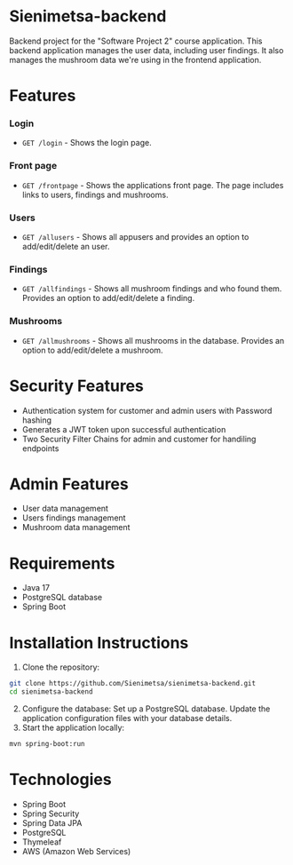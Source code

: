 # Sienimetsa-backend
Backend project for the "Software Project 2" course application. This backend application manages the user data, including user findings. It also manages the mushroom data we're using in the frontend application. 

# Features
### Login
- `GET /login` - Shows the login page.
### Front page
- `GET /frontpage` - Shows the applications front page. The page includes links to users, findings and mushrooms.
### Users
- `GET /allusers` - Shows all appusers and provides an option to add/edit/delete an user.
### Findings
- `GET /allfindings` - Shows all mushroom findings and who found them. Provides an option to add/edit/delete a finding.
### Mushrooms
- `GET /allmushrooms` - Shows all mushrooms in the database. Provides an option to add/edit/delete a mushroom.
  
# Security Features
- Authentication system for customer and admin users with Password hashing 
- Generates a JWT token upon successful authentication
- Two Security Filter Chains for admin and customer for handiling endpoints
  
# Admin Features
- User data management
- Users findings management
- Mushroom data management

# Requirements
- Java 17
- PostgreSQL database
- Spring Boot
  
# Installation Instructions
1. Clone the repository:
```bash
git clone https://github.com/Sienimetsa/sienimetsa-backend.git
cd sienimetsa-backend
```
2. Configure the database:
Set up a PostgreSQL database.
Update the application configuration files with your database details.
3. Start the application locally:
```bash
mvn spring-boot:run
  ```

# Technologies
- Spring Boot
- Spring Security
- Spring Data JPA
- PostgreSQL
- Thymeleaf
- AWS (Amazon Web Services)

